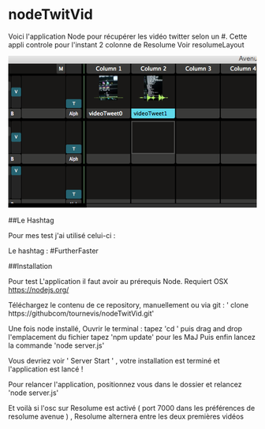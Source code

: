 # nodeTwitVid

Voici l'application Node pour récupérer les vidéo twitter selon un #. Cette appli controle pour l'instant 2 colonne de Resolume Voir resolumeLayout

![alt tag](https://github.com/tournevis/nodeTwitVid/blob/master/resolumeLayout.png)

##Le Hashtag

Pour mes test j'ai utilisé celui-ci :

Le hashtag : #FurtherFaster

##Installation 

Pour test L'application il faut avoir au prérequis Node. Requiert OSX
https://nodejs.org/ 

Téléchargez le contenu de ce repository, manuellement ou via git : ' clone https://githubcom/tournevis/nodeTwitVid.git'


Une fois node installé, Ouvrir le terminal :
tapez 'cd ' puis drag and drop l'emplacement du fichier 
tapez 'npm update' pour les MaJ 
Puis enfin lancez la commande 'node server.js'

Vous devriez voir ' Server Start ' , votre installation est terminé et l'application est lancé !

Pour relancer l'application, positionnez vous dans le dossier et relancez 'node server.js'

Et voilà si l'osc sur Resolume est activé ( port 7000 dans les préférences de resolume avenue ) , Resolume alternera entre les deux premières vidéos
